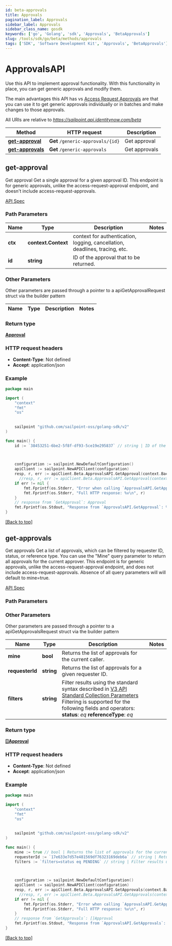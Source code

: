 ```yaml
---
id: beta-approvals
title: Approvals
pagination_label: Approvals
sidebar_label: Approvals
sidebar_class_name: gosdk
keywords: ['go', 'Golang', 'sdk', 'Approvals', 'BetaApprovals'] 
slug: /tools/sdk/go/beta/methods/approvals
tags: ['SDK', 'Software Development Kit', 'Approvals', 'BetaApprovals']
---
```


# ApprovalsAPI
  Use this API to implement approval functionality. With this functionality in place, you can get generic approvals and modify them. 

The main advantages this API has vs [Access Request Approvals](https://developer.sailpoint.com/docs/api/beta/access-request-approvals) are that you can use it to get generic approvals individually or in batches and make changes to those approvals.
 
All URIs are relative to *https://sailpoint.api.identitynow.com/beta*

Method | HTTP request | Description
------------- | ------------- | -------------
[**get-approval**](#get-approval) | **Get** `/generic-approvals/{id}` | Get approval
[**get-approvals**](#get-approvals) | **Get** `/generic-approvals` | Get approvals


## get-approval
Get approval
Get a single approval for a given approval ID. This endpoint is for generic approvals, unlike the access-request-approval endpoint, and doesn't include access-request-approvals.

[API Spec](https://developer.sailpoint.com/docs/api/beta/get-approval)

### Path Parameters


Name | Type | Description  | Notes
------------- | ------------- | ------------- | -------------
**ctx** | **context.Context** | context for authentication, logging, cancellation, deadlines, tracing, etc.
**id** | **string** | ID of the approval that to be returned. | 

### Other Parameters

Other parameters are passed through a pointer to a apiGetApprovalRequest struct via the builder pattern


Name | Type | Description  | Notes
------------- | ------------- | ------------- | -------------


### Return type

[**Approval**](../models/approval)

### HTTP request headers

- **Content-Type**: Not defined
- **Accept**: application/json

### Example

```go
package main

import (
	"context"
	"fmt"
	"os"
  
    
	sailpoint "github.com/sailpoint-oss/golang-sdk/v2"
)

func main() {
    id := `38453251-6be2-5f8f-df93-5ce19e295837` // string | ID of the approval that to be returned. # string | ID of the approval that to be returned.

    

    configuration := sailpoint.NewDefaultConfiguration()
    apiClient := sailpoint.NewAPIClient(configuration)
    resp, r, err := apiClient.Beta.ApprovalsAPI.GetApproval(context.Background(), id).Execute()
	  //resp, r, err := apiClient.Beta.ApprovalsAPI.GetApproval(context.Background(), id).Execute()
    if err != nil {
	    fmt.Fprintf(os.Stderr, "Error when calling `ApprovalsAPI.GetApproval``: %v\n", err)
	    fmt.Fprintf(os.Stderr, "Full HTTP response: %v\n", r)
    }
    // response from `GetApproval`: Approval
    fmt.Fprintf(os.Stdout, "Response from `ApprovalsAPI.GetApproval`: %v\n", resp)
}
```

[[Back to top]](#)

## get-approvals
Get approvals
Get a list of approvals, which can be filtered by requester ID, status, or reference type. You can use the "Mine" query parameter to return all approvals for the current approver. This endpoint is for generic approvals, unlike the access-request-approval endpoint, and does not include access-request-approvals. 
Absence of all query parameters will will default to mine=true.

[API Spec](https://developer.sailpoint.com/docs/api/beta/get-approvals)

### Path Parameters



### Other Parameters

Other parameters are passed through a pointer to a apiGetApprovalsRequest struct via the builder pattern


Name | Type | Description  | Notes
------------- | ------------- | ------------- | -------------
 **mine** | **bool** | Returns the list of approvals for the current caller. | 
 **requesterId** | **string** | Returns the list of approvals for a given requester ID. | 
 **filters** | **string** | Filter results using the standard syntax described in [V3 API Standard Collection Parameters](https://developer.sailpoint.com/idn/api/standard-collection-parameters#filtering-results)  Filtering is supported for the following fields and operators:  **status**: *eq*  **referenceType**: *eq* | 

### Return type

[**[]Approval**](../models/approval)

### HTTP request headers

- **Content-Type**: Not defined
- **Accept**: application/json

### Example

```go
package main

import (
	"context"
	"fmt"
	"os"
  
    
	sailpoint "github.com/sailpoint-oss/golang-sdk/v2"
)

func main() {
    mine := true // bool | Returns the list of approvals for the current caller. (optional) # bool | Returns the list of approvals for the current caller. (optional)
    requesterId := `17e633e7d57e481569df76323169deb6a` // string | Returns the list of approvals for a given requester ID. (optional) # string | Returns the list of approvals for a given requester ID. (optional)
    filters := `filters=status eq PENDING` // string | Filter results using the standard syntax described in [V3 API Standard Collection Parameters](https://developer.sailpoint.com/idn/api/standard-collection-parameters#filtering-results)  Filtering is supported for the following fields and operators:  **status**: *eq*  **referenceType**: *eq* (optional) # string | Filter results using the standard syntax described in [V3 API Standard Collection Parameters](https://developer.sailpoint.com/idn/api/standard-collection-parameters#filtering-results)  Filtering is supported for the following fields and operators:  **status**: *eq*  **referenceType**: *eq* (optional)

    

    configuration := sailpoint.NewDefaultConfiguration()
    apiClient := sailpoint.NewAPIClient(configuration)
    resp, r, err := apiClient.Beta.ApprovalsAPI.GetApprovals(context.Background()).Execute()
	  //resp, r, err := apiClient.Beta.ApprovalsAPI.GetApprovals(context.Background()).Mine(mine).RequesterId(requesterId).Filters(filters).Execute()
    if err != nil {
	    fmt.Fprintf(os.Stderr, "Error when calling `ApprovalsAPI.GetApprovals``: %v\n", err)
	    fmt.Fprintf(os.Stderr, "Full HTTP response: %v\n", r)
    }
    // response from `GetApprovals`: []Approval
    fmt.Fprintf(os.Stdout, "Response from `ApprovalsAPI.GetApprovals`: %v\n", resp)
}
```

[[Back to top]](#)

